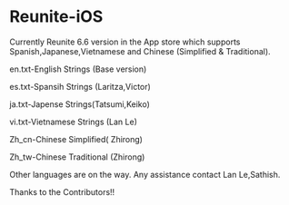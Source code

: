 # Reunite-iOS
Currently Reunite 6.6 version in the App store which supports Spanish,Japanese,Vietnamese and Chinese (Simplified & Traditional).

en.txt-English Strings (Base version)

es.txt-Spansih Strings (Laritza,Victor)

ja.txt-Japense Strings(Tatsumi,Keiko)

vi.txt-Vietnamese Strings (Lan Le)

Zh_cn-Chinese Simplified( Zhirong)

Zh_tw-Chinese Traditional (Zhirong)

Other languages are on the way.  Any assistance contact Lan Le,Sathish.

Thanks to the Contributors!!
